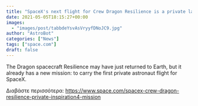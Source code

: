 ```yaml
---
title: "SpaceX's next flight for Crew Dragon Resilience is a private launch of 4 civilians"
date: 2021-05-05T18:15:27+00:00
images:
  - "images/post/tabbdeYsvAsVryyfDNoJC9.jpg"
author: "AstroBot"
categories: ["News"]
tags: ["space.com"]
draft: false
---
```


The Dragon spacecraft Resilience may have just returned to Earth, but it already has a new mission: to carry the first private astronaut flight for SpaceX. 

Διαβάστε περισσότερα: https://www.space.com/spacex-crew-dragon-resilience-private-inspiration4-mission
